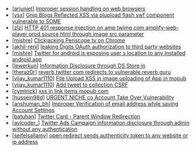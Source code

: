 * [[arjuniet](https://hackerone.com/arjuniet)] [Improper session handling on web browsers](https://hackerone.com/reports/347748)
* [[ysx](https://hackerone.com/ysx)] [ Gnip Blogs Reflected XSS via plupload flash swf component vulnerable to SOME ](https://hackerone.com/reports/218451)
* [[zlz](https://hackerone.com/zlz)] [HTTP 401 response injection on amp twimg com amplify-web-player prod source html through image src parameter](https://hackerone.com/reports/221328)
* [[mishre](https://hackerone.com/mishre)] [Clickjacking Periscope tv on Chrome](https://hackerone.com/reports/198622)
* [[akhil-reni](https://hackerone.com/akhil-reni)] [leaking Digits OAuth authorization to third party websites](https://hackerone.com/reports/166942)
* [[mishre](https://hackerone.com/mishre)] [Twitter for android is exposing user s location to any installed android app](https://hackerone.com/reports/185862)
* [[lewerkun](https://hackerone.com/lewerkun)] [Information Disclosure through DS Store in                ](https://hackerone.com/reports/142549)
* [[theraz0r](https://hackerone.com/theraz0r)] [reverb twitter com redirects to vulnerable reverb guru](https://hackerone.com/reports/158148)
* [[vijay_kumar1110](https://hackerone.com/vijay_kumar1110)] [File Upload XSS in image uploading of App in mopub](https://hackerone.com/reports/97672)
* [[vijay_kumar1110](https://hackerone.com/vijay_kumar1110)] [Add tweet to collection CSRF ](https://hackerone.com/reports/100820)
* [[cymtrick](https://hackerone.com/cymtrick)] [xss in link items mopub com ](https://hackerone.com/reports/100931)
* [[hussein98d](https://hackerone.com/hussein98d)] [URGENT  NICHE co Account Take Over Vulnerability](https://hackerone.com/reports/100849)
* [[anshuman_bh](https://hackerone.com/anshuman_bh)] [Improper Verification of email address while saving Account Settings](https://hackerone.com/reports/30975)
* [[batuhan](https://hackerone.com/batuhan)] [Twitter Card - Parent Window Redirection](https://hackerone.com/reports/46818)
* [[avicoder_](https://hackerone.com/avicoder_)] [Twitter Ads Campaign information disclosure through admin without any authentication ](https://hackerone.com/reports/49806)
* [[seifelsallamy](https://hackerone.com/seifelsallamy)] [open redirect sends authenticity token to any website or ip address ](https://hackerone.com/reports/50752)
